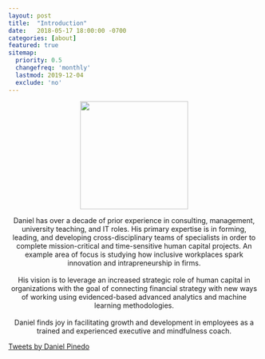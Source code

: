 ```yaml
---
layout: post
title:  "Introduction"
date:   2018-05-17 18:00:00 -0700
categories: [about]
featured: true
sitemap:
  priority: 0.5
  changefreq: 'monthly'
  lastmod: 2019-12-04
  exclude: 'no'
---
```


<p align="center">
  <img src="https://pinedo.org/assets/png/dpinedo_photo.png" height="216" width="216">
</p>

<p align="center">
Daniel has over a decade of prior experience in consulting, management, university teaching, and IT roles. His primary expertise is in forming, leading, and developing cross-disciplinary teams of specialists in order to complete mission-critical and time-sensitive human capital projects. An example area of focus is studying how inclusive workplaces spark innovation and intrapreneurship in firms.
<br><br>
His vision is to leverage an increased strategic role of human capital in organizations with the goal of connecting financial strategy with new ways of working using evidenced-based advanced analytics and machine learning methodologies.
<br><br>
Daniel finds joy in facilitating growth and development in employees as a trained and experienced executive and mindfulness coach.
</p>

<a class="twitter-timeline" href="https://twitter.com/p1n3d0?ref_src=twsrc%5Etfw">Tweets by Daniel Pinedo</a> <script async src="https://platform.twitter.com/widgets.js" charset="utf-8"></script>
